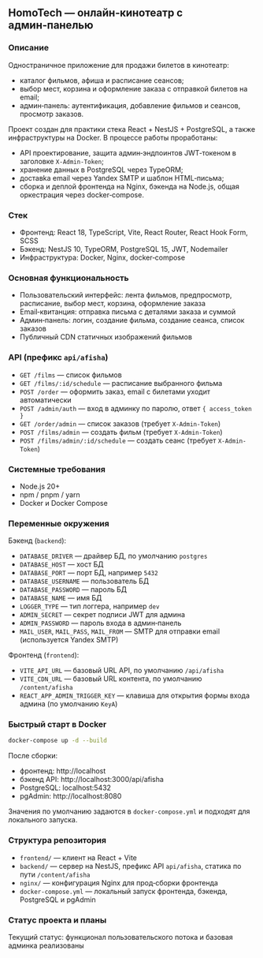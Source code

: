 ## HomoTech — онлайн‑кинотеатр с админ‑панелью

### Описание
Одностраничное приложение для продажи билетов в кинотеатр:
- каталог фильмов, афиша и расписание сеансов;
- выбор мест, корзина и оформление заказа с отправкой билетов на email;
- админ‑панель: аутентификация, добавление фильмов и сеансов, просмотр заказов.

Проект создан для практики стека React + NestJS + PostgreSQL, а также инфраструктуры на Docker. В процессе работы проработаны:
- API проектирование, защита админ‑эндпоинтов JWT‑токеном в заголовке `X-Admin-Token`;
- хранение данных в PostgreSQL через TypeORM;
- доставka email через Yandex SMTP и шаблон HTML‑письма;
- сборка и деплой фронтенда на Nginx, бэкенда на Node.js, общая оркестрация через docker‑compose.

### Стек
- Фронтенд: React 18, TypeScript, Vite, React Router, React Hook Form, SCSS
- Бэкенд: NestJS 10, TypeORM, PostgreSQL 15, JWT, Nodemailer
- Инфраструктура: Docker, Nginx, docker‑compose

### Основная функциональность
- Пользовательский интерфейс: лента фильмов, предпросмотр, расписание, выбор мест, корзина, оформление заказа
- Email‑квитанция: отправка письма с деталями заказа и суммой
- Админ‑панель: логин, создание фильма, создание сеанса, список заказов
- Публичный CDN статичных изображений фильмов

### API (префикс `api/afisha`)
- `GET /films` — список фильмов
- `GET /films/:id/schedule` — расписание выбранного фильма
- `POST /order` — оформить заказ, email с билетами уходит автоматически
- `POST /admin/auth` — вход в админку по паролю, ответ `{ access_token }`
- `GET /order/admin` — список заказов (требует `X-Admin-Token`)
- `POST /films/admin` — создать фильм (требует `X-Admin-Token`)
- `POST /films/admin/:id/schedule` — создать сеанс (требует `X-Admin-Token`)


### Системные требования
- Node.js 20+
- npm / pnpm / yarn
- Docker и Docker Compose 

### Переменные окружения

Бэкенд (`backend`):
- `DATABASE_DRIVER` — драйвер БД, по умолчанию `postgres`
- `DATABASE_HOST` — хост БД
- `DATABASE_PORT` — порт БД, например `5432`
- `DATABASE_USERNAME` — пользователь БД
- `DATABASE_PASSWORD` — пароль БД
- `DATABASE_NAME` — имя БД
- `LOGGER_TYPE` — тип логгера, например `dev`
- `ADMIN_SECRET` — секрет подписи JWT для админа
- `ADMIN_PASSWORD` — пароль входа в админ‑панель
- `MAIL_USER`, `MAIL_PASS`, `MAIL_FROM` — SMTP для отправки email (используется Yandex SMTP)

Фронтенд (`frontend`):
- `VITE_API_URL` — базовый URL API, по умолчанию `/api/afisha`
- `VITE_CDN_URL` — базовый URL контента, по умолчанию `/content/afisha`
- `REACT_APP_ADMIN_TRIGGER_KEY` — клавиша для открытия формы входа админа (по умолчанию `KeyA`)

### Быстрый старт в Docker
```bash
docker-compose up -d --build
```
После сборки:
- фронтенд: http://localhost
- бэкенд API: http://localhost:3000/api/afisha
- PostgreSQL: localhost:5432
- pgAdmin: http://localhost:8080

Значения по умолчанию задаются в `docker-compose.yml` и подходят для локального запуска.
 

### Структура репозитория
- `frontend/` — клиент на React + Vite
- `backend/` — сервер на NestJS, префикс API `api/afisha`, статика по пути `/content/afisha`
- `nginx/` — конфигурация Nginx для прод‑сборки фронтенда
- `docker-compose.yml` — локальный запуск фронтенда, бэкенда, PostgreSQL и pgAdmin

### Статус проекта и планы
Текущий статус: функционал пользовательского потока и базовая админка реализованы



